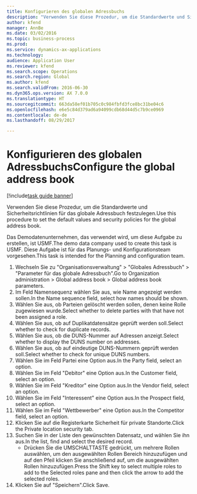 ```yaml
--- 
title: Konfigurieren des globalen Adressbuchs
description: "Verwenden Sie diese Prozedur, um die Standardwerte und Sicherheitsrichtlinien für das globale Adressbuch festzulegen."
author: kfend
manager: AnnBe
ms.date: 03/02/2016
ms.topic: business-process
ms.prod: 
ms.service: dynamics-ax-applications
ms.technology: 
audience: Application User
ms.reviewer: kfend
ms.search.scope: Operations
ms.search.region: Global
ms.author: kfend
ms.search.validFrom: 2016-06-30
ms.dyn365.ops.version: AX 7.0.0
ms.translationtype: HT
ms.sourcegitcommit: 663da58ef01b705c0c984fbfd3fce8bc31be04c6
ms.openlocfilehash: e6e5c84d379ad6a94099cdb68d44d5c7b9ce0969
ms.contentlocale: de-de
ms.lasthandoff: 08/29/2017

---
```

# <a name="configure-the-global-address-book"></a><span data-ttu-id="63fc4-103">Konfigurieren des globalen Adressbuchs</span><span class="sxs-lookup"><span data-stu-id="63fc4-103">Configure the global address book</span></span>

[!include[task guide banner](../../includes/task-guide-banner.md)]

<span data-ttu-id="63fc4-104">Verwenden Sie diese Prozedur, um die Standardwerte und Sicherheitsrichtlinien für das globale Adressbuch festzulegen.</span><span class="sxs-lookup"><span data-stu-id="63fc4-104">Use this procedure to set the default values and security policies for the global address book.</span></span> 

<span data-ttu-id="63fc4-105">Das Demodatenunternehmen, das verwendet wird, um diese Aufgabe zu erstellen, ist USMF.</span><span class="sxs-lookup"><span data-stu-id="63fc4-105">The demo data company used to create this task is USMF.</span></span> <span data-ttu-id="63fc4-106">Diese Aufgabe ist für das Planungs- und Konfigurationsteam vorgesehen.</span><span class="sxs-lookup"><span data-stu-id="63fc4-106">This task is intended for the Planning and configuration team.</span></span>

1. <span data-ttu-id="63fc4-107">Wechseln Sie zu "Organisationsverwaltung" > "Globales Adressbuch" > "Parameter für das globale Adressbuch".</span><span class="sxs-lookup"><span data-stu-id="63fc4-107">Go to Organization administration > Global address book > Global address book parameters.</span></span>
2. <span data-ttu-id="63fc4-108">Im Feld Namensequenz wählen Sie aus, wie Name angezeigt werden sollen.</span><span class="sxs-lookup"><span data-stu-id="63fc4-108">In the Name sequence field, select how names should be shown.</span></span>
3. <span data-ttu-id="63fc4-109">Wählen Sie aus, ob Parteien gelöscht werden sollen, denen keine Rolle zugewiesen wurde.</span><span class="sxs-lookup"><span data-stu-id="63fc4-109">Select whether to delete parties with that have not been assigned a role.</span></span>
4. <span data-ttu-id="63fc4-110">Wählen Sie aus, ob auf Duplikatdatensätze geprüft werden soll.</span><span class="sxs-lookup"><span data-stu-id="63fc4-110">Select whether to check for duplicate records.</span></span>
5. <span data-ttu-id="63fc4-111">Wählen Sie aus, ob die DUNS-Nummer auf Adressen anzeigt.</span><span class="sxs-lookup"><span data-stu-id="63fc4-111">Select whether to display the DUNS number on addresses.</span></span>
6. <span data-ttu-id="63fc4-112">Wählen Sie aus, ob auf eindeutige DUNS-Nummern geprüft werden soll.</span><span class="sxs-lookup"><span data-stu-id="63fc4-112">Select whether to check for unique DUNS numbers.</span></span>
7. <span data-ttu-id="63fc4-113">Wählen Sie im Feld Partei eine Option aus.</span><span class="sxs-lookup"><span data-stu-id="63fc4-113">In the Party field, select an option.</span></span>
8. <span data-ttu-id="63fc4-114">Wählen Sie im Feld "Debitor" eine Option aus.</span><span class="sxs-lookup"><span data-stu-id="63fc4-114">In the Customer field, select an option.</span></span>
9. <span data-ttu-id="63fc4-115">Wählen Sie im Feld "Kreditor" eine Option aus.</span><span class="sxs-lookup"><span data-stu-id="63fc4-115">In the Vendor field, select an option.</span></span>
10. <span data-ttu-id="63fc4-116">Wählen Sie im Feld "Interessent" eine Option aus.</span><span class="sxs-lookup"><span data-stu-id="63fc4-116">In the Prospect field, select an option.</span></span>
11. <span data-ttu-id="63fc4-117">Wählen Sie im Feld "Wettbewerber" eine Option aus.</span><span class="sxs-lookup"><span data-stu-id="63fc4-117">In the Competitor field, select an option.</span></span>
12. <span data-ttu-id="63fc4-118">Klicken Sie auf die Registerkarte Sicherheit für private Standorte.</span><span class="sxs-lookup"><span data-stu-id="63fc4-118">Click the Private location security tab.</span></span>
13. <span data-ttu-id="63fc4-119">Suchen Sie in der Liste den gewünschten Datensatz, und wählen Sie ihn aus.</span><span class="sxs-lookup"><span data-stu-id="63fc4-119">In the list, find and select the desired record.</span></span>
    * <span data-ttu-id="63fc4-120">Drücken Sie die UMSCHALTTASTE gedrückt, um mehrere Rollen auswählen, um den ausgewählten Rollen Bereich hinzuzufügen und auf den Pfeil klicken Sie anschließend auf, um die ausgewählten Rollen hinzuzufügen.</span><span class="sxs-lookup"><span data-stu-id="63fc4-120">Press the Shift key to select multiple roles to add to the Selected roles pane and then click the arrow to add the selected roles.</span></span>  
14. <span data-ttu-id="63fc4-121">Klicken Sie auf "Speichern".</span><span class="sxs-lookup"><span data-stu-id="63fc4-121">Click Save.</span></span>


